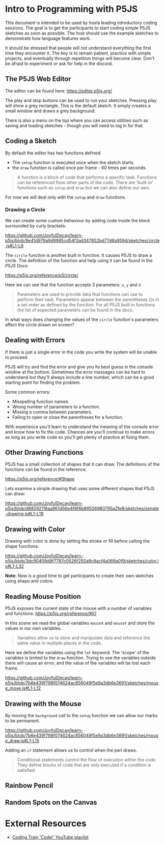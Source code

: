 # Intro to Programming with P5JS

This document is intended to be used by hosts leading introductory coding sessions.  The goal is to get the participants to start coding simple P5JS sketches as soon as possible.  The host should use the example sketches to demonstrate how language features work.  

It should be stressed that people will not understand everything the first time they encounter it.  The key is to remain patient, practice with simple projects, and eventually through repetition things will become clear.  Don't be afraid to experiment or ask for help in the discord.


## The P5JS Web Editor

The editor can be found here:  https://editor.p5js.org/

The play and stop buttons can be used to run your sketches.  Pressing play will show a grey rectangle.  This is the default sketch.  It simply creates a small window and draws a grey background.

There is also a menu on the top where you can access utilities such as saving and loading sketches - though you will need to log in for that.

## Coding a Sketch
By default the editor has two functions defined.  
- The `setup` function is executed once when the sketch starts.
- the `draw` function is called once per frame - 60 times per seconds.

> A function is a block of code that performs a specific task.  Functions can be referenced from other parts of the code.  There are 'built-in' functions such as `setup` and `draw` but we can also define our own.

For now we will deal only with the `setup` and `draw` functions.


### Drawing a Circle
We can create some custom behaviour by adding code inside the block surrounded by curly brackets:

https://github.com/JoyfulDecay/learn-p5js/blob/9e41d979a9d9985cd54f3ad347852bd77d8a959d/sketches/circle.js#L1-L8

The `circle` function is another built in function.  It causes P5JS to draw a circle.  The definition of the function and help using it can be found in the *P5JS Docs*:

https://p5js.org/reference/p5/circle/

Here we can see that the function accepts 3 parameters: `x`, `y` and `d`

> Parameters are used to provide data that functions can use to perform their task.  Parameters appear between the parentheses ()s in a set order as defined by the function.  For all P5JS built in functions the list of expected parameters can be found in the docs.

In what ways does changing the values of the `circle` function's parameters affect the circle drawn on screen?


## Dealing with Errors

If there is just a single error in the code you write the system will be unable to proceed.

P5JS will try and find the error and give you its best guess in the console window at the bottom.  Sometimes the error messages can be hard to understand but they'll always include a line number, which can be a good starting point for finding the problem.

Some common errors:
- Misspelling function names.
- Wrong number of parameters to a function.
- Missing a comma between parameters.
- Failing to open or close the parentheses for a function.

With experience you'll learn to understand the meaning of the console error and know how to fix the code.  Chances are you'll continue to make errors as long as you write code so you'll get plenty of practice at fixing them.


## Other Drawing Functions

P5JS has a small collection of shapes that it can draw.  The definitions of the functions can be found in the reference:

https://p5js.org/reference/#Shape

Lets examine a simple drawing that uses some different shapes that P5JS can draw:

https://github.com/JoyfulDecay/learn-p5js/blob/d88592118aa961d56e4f8f6b89506980795a2fe8/sketches/simple-drawing.js#L1-L19


## Drawing with Color

Drawing with color is done by setting the stroke or fill before calling the shape functions:

https://github.com/JoyfulDecay/learn-p5js/blob/3dc90409d9f7787c0526f292a9c6acf4a069a0f9/sketches/color.js#L1-L32

**Note:** Now is a good time to get participants to create their own sketches using shape and colors.


## Reading Mouse Position

P5JS exposes the current state of the mouse with a number of variables and functions:  https://p5js.org/reference/#IO

In this scene we read the global variables `mouseX` and `mouseY` and store the values in our own variables.

> Variables allow us to store and manipulate data and reference the same value in multiple places in the code.

Here we define the variables using the `let` keyword.  The 'scope' of the variables is limited to the `draw` function.  Trying to use the variables outside there will cause an error, and the value of the variables will be lost each frame.

https://github.com/JoyfulDecay/learn-p5js/blob/7b6e439f798f074624ac856049f5e9a3db6e3691/sketches/mouse_move.js#L1-L12


## Drawing with the Mouse

By moving the `background` call to the `setup` function we can allow our marks to be permanent.

https://github.com/JoyfulDecay/learn-p5js/blob/7b6e439f798f074624ac856049f5e9a3db6e3691/sketches/mouse_draw.js#L1-L15

Adding an `if` statement allows us to control when the pen draws.

> Conditional statements control the flow of execution within the code.  They define blocks of code that are only executed if a condition is satisfied.


## Rainbow Pencil


## Random Spots on the Canvas

# External Resources

 - [Coding Train 'Code!' YouTube playlist](https://www.youtube.com/watch?v=HerCR8bw_GE&list=PLRqwX-V7Uu6Zy51Q-x9tMWIv9cueOFTFA)
